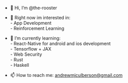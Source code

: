- 👋 Hi, I’m @the-rooster

- 👀 Right now im interested in:</br>
      - App Development<br/>
      - Reinforcement Learning <br/>
      
- 🌱 I’m currently learning:</br>
      -  React-Native for android and ios development</br>
      -  Tensorflow + JAX</br>
      -  Web Security</br>
      -  Rust</br>
      -  Haskell</br>

- 📫 How to reach me: andrewmjculberson@gmail.com

